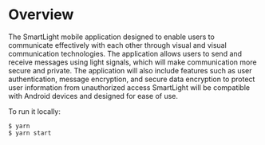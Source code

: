# Overview

The SmartLight mobile application designed to enable users to 
communicate effectively with each other through visual and visual communication 
technologies. The application allows users to send and receive messages using light signals, 
which will make communication more secure and private. The application will also include 
features such as user authentication, message encryption, and secure data encryption to 
protect user information from unauthorized access SmartLight will be compatible with 
Android devices and designed for ease of use.

To run it locally:

```
$ yarn
$ yarn start
```

